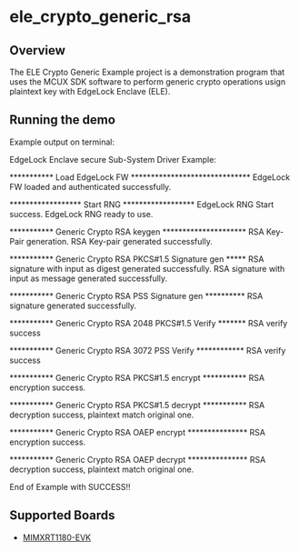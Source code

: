 # ele_crypto_generic_rsa

## Overview
The ELE Crypto Generic Example project is a demonstration program that uses the MCUX SDK
software to perform generic crypto operations usign plaintext key with EdgeLock Enclave (ELE).

## Running the demo
Example output on terminal:

EdgeLock Enclave secure Sub-System Driver Example:

*********** Load EdgeLock FW ******************************
EdgeLock FW loaded and authenticated successfully.

****************** Start RNG ******************
EdgeLock RNG Start success.
EdgeLock RNG ready to use.

*********** Generic Crypto RSA keygen *********************
RSA Key-Pair generation.
RSA Key-pair generated successfully.

*********** Generic Crypto RSA PKCS#1.5 Signature gen *****
RSA signature with input as digest generated successfully.
RSA signature with input as message generated successfully.

*********** Generic Crypto RSA PSS Signature gen **********
RSA signature generated successfully.

*********** Generic Crypto RSA 2048 PKCS#1.5 Verify *******
RSA verify success

*********** Generic Crypto RSA 3072 PSS Verify ************
RSA verify success

*********** Generic Crypto RSA PKCS#1.5 encrypt ***********
RSA encryption success.

*********** Generic Crypto RSA PKCS#1.5 decrypt ***********
RSA decryption success, plaintext match original one.

*********** Generic Crypto RSA OAEP encrypt ***************
RSA encryption success.

*********** Generic Crypto RSA OAEP decrypt ***************
RSA decryption success, plaintext match original one.

End of Example with SUCCESS!!

## Supported Boards
- [MIMXRT1180-EVK](../../_boards/evkmimxrt1180/ele_crypto/ele_crypto_generic_rsa/example_board_readme.md)
